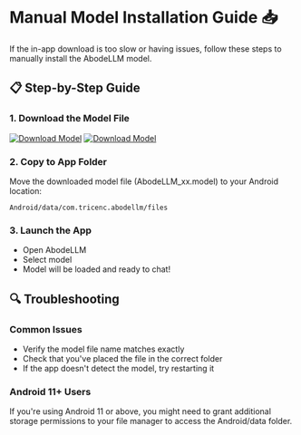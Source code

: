 # Manual Model Installation Guide 📥

If the in-app download is too slow or having issues, follow these steps to manually install the AbodeLLM model.


## 📋 Step-by-Step Guide

### 1. Download the Model File

[![Download Model](https://img.shields.io/badge/Download-AbodeLLM_3.2.model-blue?style=for-the-badge)](https://huggingface.co/brendmung/AbodeLLM/resolve/main/AbodeLLM_3.2.model)
[![Download Model](https://img.shields.io/badge/Download-AbodeLLM_R1.model-blue?style=for-the-badge)](https://huggingface.co/brendmung/AbodeLLM/resolve/main/AbodeLLM_R1.model)



### 2. Copy to App Folder

Move the downloaded model file (AbodeLLM_xx.model) to your Android location:
```
Android/data/com.tricenc.abodellm/files
```

### 3. Launch the App

- Open AbodeLLM
- Select model
- Model will be loaded and ready to chat!

## 🔍 Troubleshooting

### Common Issues

- Verify the model file name matches exactly
- Check that you've placed the file in the correct folder
- If the app doesn't detect the model, try restarting it

### Android 11+ Users

If you're using Android 11 or above, you might need to grant additional storage permissions to your file manager to access the Android/data folder.
